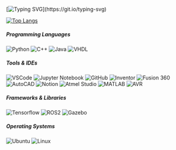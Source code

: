 [![Typing SVG](https://readme-typing-svg.demolab.com?font=Fira+Code&pause=1000&width=435&lines=Hello%2C+my+name+is+Hyunjun+Kim;I+am+currently+majoring+in+Robotics;Welcome+to+my+repository!)](https://git.io/typing-svg)

[![Top Langs](https://github-readme-stats.vercel.app/api/top-langs/?username=Rla-GusWns&layout=compact)](https://github.com/anuraghazra/github-readme-stats)

##### Programming Languages

![Python](https://img.shields.io/badge/Python-3776AB?style=for-the-badge&logo=python&logoColor=white)
![C++](https://img.shields.io/badge/C%2B%2B-00599C?style=for-the-badge&logo=c%2B%2B&logoColor=white)
![Java](https://img.shields.io/badge/Java-ED8B00?style=for-the-badge&logo=openjdk&logoColor=white)
![VHDL](https://img.shields.io/badge/VHDL-32CD32?style=for-the-badge&logoColor=white)

##### Tools & IDEs

![VSCode](https://img.shields.io/badge/VSCode-007ACC?style=for-the-badge&logo=visual-studio-code&logoColor=white)
![Jupyter Notebook](https://img.shields.io/badge/Jupyter%20Notebook-F37626?style=for-the-badge&logo=jupyter&logoColor=white)
![GitHub](https://img.shields.io/badge/GitHub-100000?style=for-the-badge&logo=github&logoColor=white)
![Inventor](https://img.shields.io/badge/Inventor-000000?style=for-the-badge&logo=autodesk&logoColor=white)
![Fusion 360](https://img.shields.io/badge/Fusion%20360-F58536?style=for-the-badge&logo=autodesk&logoColor=white)
![AutoCAD](https://img.shields.io/badge/AutoCAD-D10000?style=for-the-badge&logo=autodesk&logoColor=white)
![Notion](https://img.shields.io/badge/Notion-000000?style=for-the-badge&logo=notion&logoColor=white)
![Atmel Studio](https://img.shields.io/badge/Atmel%20Studio-0C4A7D?style=for-the-badge&logo=atmel&logoColor=white)
![MATLAB](https://img.shields.io/badge/MATLAB-0076A8?style=for-the-badge&logo=mathworks&logoColor=white&logo=https%3A%2F%2Fgithub.com%2Fuser-attachments%2Fassets%2Fea42cd8b-cf47-4502-96ca-0693d8cbfe8f)
![AVR](https://img.shields.io/badge/AVR-0D76A8?style=for-the-badge&logoColor=white)

##### Frameworks & Libraries

![Tensorflow](https://img.shields.io/badge/TensorFlow-FF6F00?style=for-the-badge&logo=tensorflow&logoColor=white)
![ROS2](https://img.shields.io/badge/ROS2-22314E?style=for-the-badge&logo=ros&logoColor=white)
![Gazebo](https://img.shields.io/badge/Gazebo-589632?style=for-the-badge&logo=gazebo&logoColor=white)

##### Operating Systems

![Ubuntu](https://img.shields.io/badge/Ubuntu-E95420?style=for-the-badge&logo=ubuntu&logoColor=white)
![Linux](https://img.shields.io/badge/Linux-FCC624?style=for-the-badge&logo=linux&logoColor=black)

